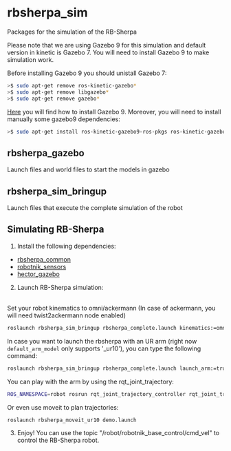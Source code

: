 rbsherpa_sim
=============

Packages for the simulation of the RB-Sherpa

Please note that we are using Gazebo 9 for this simulation and default version in kinetic is Gazebo 7. You will need to install Gazebo 9 to make simulation work.

Before installing Gazebo 9 you should unistall Gazebo 7:

```bash
>$ sudo apt-get remove ros-kinetic-gazebo* 
>$ sudo apt-get remove libgazebo* 
>$ sudo apt-get remove gazebo*
```

[Here](http://gazebosim.org/tutorials?tut=install_ubuntu&cat=install) you will find how to install Gazebo 9. Moreover, you will need to install manually some gazebo9 dependencies:

```bash
>$ sudo apt-get install ros-kinetic-gazebo9-ros-pkgs ros-kinetic-gazebo9-ros-control ros-kinetic-gazebo9*
```

<h2>rbsherpa_gazebo</h2>

Launch files and world files to start the models in gazebo

<h2>rbsherpa_sim_bringup</h2>

Launch files that execute the complete simulation of the robot


<h2>Simulating RB-Sherpa</h2>

1) Install the following dependencies:
  - [rbsherpa_common](https://github.com/RobotnikAutomation/rbsherpa_common)
  - [robotnik_sensors](https://github.com/RobotnikAutomation/robotnik_sensors)
  - [hector_gazebo](https://github.com/tu-darmstadt-ros-pkg/hector_gazebo)

2) Launch RB-Sherpa simulation:
<br>
  Set your robot kinematics to omni/ackermann (In case of ackermann, you will need twist2ackermann node enabled)
  
  ```bash
  roslaunch rbsherpa_sim_bringup rbsherpa_complete.launch kinematics:=omni twist2ackermann:=false
  ```

  In case you want to launch the rbsherpa with an UR arm (right now `default_arm_model` only supports '_ur10'), you can type the following command:
  ```bash
  roslaunch rbsherpa_sim_bringup rbsherpa_complete.launch launch_arm:=true
  ```

  You can play with the arm by using the rqt_joint_trajectory:
  ```bash
  ROS_NAMESPACE=robot rosrun rqt_joint_trajectory_controller rqt_joint_trajectory_controller
  ```

  Or even use moveit to plan trajectories:
  ```bash
  roslaunch rbsherpa_moveit_ur10 demo.launch
  ```

3) Enjoy! You can use the topic "/robot/robotnik_base_control/cmd_vel" to control the RB-Sherpa robot.
